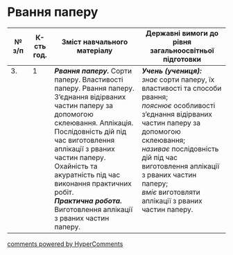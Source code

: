 <div id="hypercomments_widget" class="js-hypercomments-widget invisible"></div>

# Рвання паперу

<table>
  <tr>
    <td width="10%" align="center"><b>№ з/п</b></td>
    <td width="10%" align="center"><b>К-сть год.</b></td>
    <td width="40%" align="center"><b>Зміст навчального матеріалу</b></td>
    <td width="60%" align="center"><b>Державні вимоги до рівня загальноосвітньої підготовки</b></td>
  </tr>
<tbody>
  <tr>
    <td width="10%" style="vertical-align:top !important;">
3.</td>
    <td width="10%" style="vertical-align:top !important;">
1</td>
    <td width="40%" style="vertical-align:top !important;">
<b><i>Рвання паперу.</i></b> Сорти паперу. Властивості паперу. Рвання паперу. З’єднання відірваних частин паперу за допомогою склеювання. Аплікація. Послідовність дій під час виготовлення аплікації з рваних частин паперу. Охайність та акуратність під час виконання практичних робіт. <br>
<b><i>Практична робота.</i></b> Виготовлення аплікації з рваних частин паперу.</td>
    <td width="60%" style="vertical-align:top !important;">
<i><b>Учень (учениця):</b></i><br>
<i>знає</i> сорти паперу, їх властивості та способи рвання;<br>
<i>пояснює</i> особливості з’єднання відірваних частин паперу за допомогою склеювання; <br>
<i>називає</i> послідовність дій під час виготовлення аплікації з рваних частин паперу; <br>
<i>вміє</i> виготовляти аплікації з рваних частин паперу.<br>
</td>
  </tr>
</tbody>
</table>

<div class="js-hypercomments-container">
<a href="http://hypercomments.com" class="hc-link" title="comments widget">comments powered by HyperComments</a>
</div>